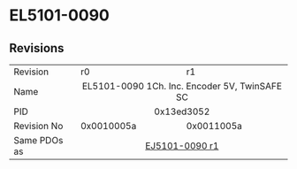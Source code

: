 # EL5101-0090

## Revisions
<table>
<tr>
<td>Revision</td>
<td>r0</td>
<td>r1</td>
</tr>
<tr>
<td>Name</td>
<td colspan=2 align="center">EL5101-0090 1Ch. Inc. Encoder 5V, TwinSAFE SC</td>
</tr>
<tr>
<td>PID</td>
<td colspan=2 align="center">0x13ed3052</td>
</tr>
<tr>
<td>Revision No</td>
<td>0x0010005a</td>
<td>0x0011005a</td>
</tr>
<tr>
<td>Same PDOs as</td>
<td colspan=2 align="center"><a href="EJ5101-0090.md">EJ5101-0090 r1</a></td>
</tr>
</table>
